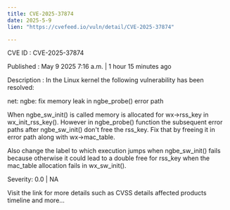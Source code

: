 ```yaml
---
title: CVE-2025-37874
date: 2025-5-9
lien: "https://cvefeed.io/vuln/detail/CVE-2025-37874"

---
```


CVE ID : CVE-2025-37874

Published :  May 9
2025
7:16 a.m. | 1 hour
15 minutes ago

Description : In the Linux kernel
the following vulnerability has been resolved:

net: ngbe: fix memory leak in ngbe_probe() error path

When ngbe_sw_init() is called
memory is allocated for wx->rss_key
in wx_init_rss_key(). However
in ngbe_probe() function
the subsequent
error paths after ngbe_sw_init() don't free the rss_key. Fix that by
freeing it in error path along with wx->mac_table.

Also change the label to which execution jumps when ngbe_sw_init()
fails
because otherwise
it could lead to a double free for rss_key
when the mac_table allocation fails in wx_sw_init().

Severity: 0.0 | NA

Visit the link for more details
such as CVSS details
affected products
timeline
and more...
